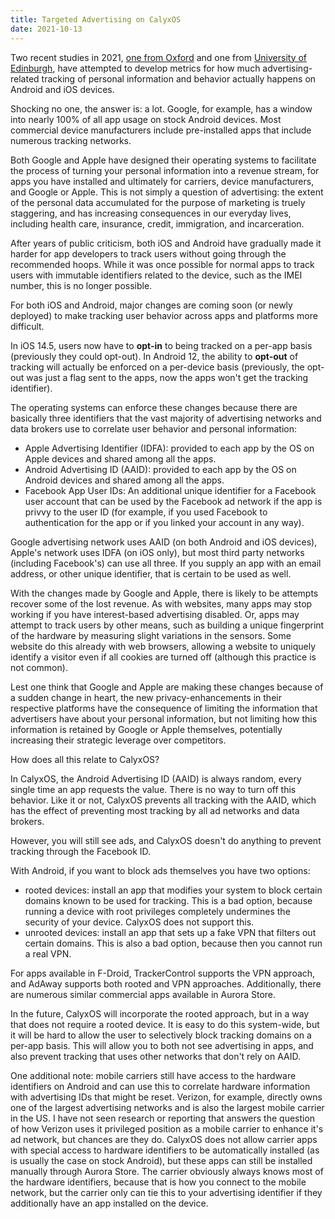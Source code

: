 ```yaml
---
title: Targeted Advertising on CalyxOS
date: 2021-10-13
---
```


Two recent studies in 2021, [one from Oxford](https://arxiv.org/pdf/2109.13722.pdf) and one from [University of Edinburgh](https://www.scss.tcd.ie/Doug.Leith/Android_privacy_report.pdf), have attempted to develop metrics for how much advertising-related tracking of personal information and behavior actually happens on Android and iOS devices.

Shocking no one, the answer is: a lot. Google, for example, has a window into nearly 100% of all app usage on stock Android devices. Most commercial device manufacturers include pre-installed apps that include numerous tracking networks.

Both Google and Apple have designed their operating systems to facilitate the process of turning your personal information into a revenue stream, for apps you have installed and ultimately for carriers, device manufacturers, and Google or Apple. This is not simply a question of advertising: the extent of the personal data accumulated for the purpose of marketing is truely staggering, and has increasing consequences in our everyday lives, including health care, insurance, credit, immigration, and incarceration.

After years of public criticism, both iOS and Android have gradually made it harder for app developers to track users without going through the recommended hoops. While it was once possible for normal apps to track users with immutable identifiers related to the device, such as the IMEI number, this is no longer possible.

For both iOS and Android, major changes are coming soon (or newly deployed) to make tracking user behavior across apps and platforms more difficult. 

In iOS 14.5, users now have to **opt-in** to being tracked on a per-app basis (previously they could opt-out). In Android 12, the ability to **opt-out** of tracking will actually be enforced on a per-device basis (previously, the opt-out was just a flag sent to the apps, now the apps won't get the tracking identifier).

The operating systems can enforce these changes because there are basically three identifiers that the vast majority of advertising networks and data brokers use to correlate user behavior and personal information:

* Apple Advertising Identifier (IDFA): provided to each app by the OS on Apple devices and shared among all the apps.
* Android Advertising ID (AAID): provided to each app by the OS on Android devices and shared among all the apps.
* Facebook App User IDs: An additional unique identifier for a Facebook user account that can be used by the Facebook ad network if the app is privvy to the user ID (for example, if you used Facebook to authentication for the app or if you linked your account in any way).

Google advertising network uses AAID (on both Android and iOS devices), Apple's network uses IDFA (on iOS only), but most third party networks (including Facebook's) can use all three. If you supply an app with an email address, or other unique identifier, that is certain to be used as well.

With the changes made by Google and Apple, there is likely to be attempts recover some of the lost revenue. As with websites, many apps may stop working if you have interest-based advertising disabled. Or, apps may attempt to track users by other means, such as building a unique fingerprint of the hardware by measuring slight variations in the sensors. Some website do this already with web browsers, allowing a website to uniquely identify a visitor even if all cookies are turned off (although this practice is not common).

Lest one think that Google and Apple are making these changes because of a sudden change in heart, the new privacy-enhancements in their respective platforms have the consequence of limiting the information that advertisers have about your personal information, but not limiting how this information is retained by Google or Apple themselves, potentially increasing their strategic leverage over competitors. 

How does all this relate to CalyxOS?

In CalyxOS, the Android Advertising ID (AAID) is always random, every single time an app requests the value. There is no way to turn off this behavior. Like it or not, CalyxOS prevents all tracking with the AAID, which has the effect of preventing most tracking by all ad networks and data brokers.

However, you will still see ads, and CalyxOS doesn't do anything to prevent tracking through the Facebook ID.

With Android, if you want to block ads themselves you have two options:

* rooted devices: install an app that modifies your system to block certain domains known to be used for tracking. This is a bad option, because running a device with root privileges completely undermines the security of your device. CalyxOS does not support this.
* unrooted devices: install an app that sets up a fake VPN that filters out certain domains. This is also a bad option, because then you cannot run a real VPN.

For apps available in F-Droid, TrackerControl supports the VPN approach, and AdAway supports both rooted and VPN approaches. Additionally, there are numerous similar commercial apps available in Aurora Store.

In the future, CalyxOS will incorporate the rooted approach, but in a way that does not require a rooted device. It is easy to do this system-wide, but it will be hard to allow the user to selectively block tracking domains on a per-app basis. This will allow you to both not see advertising in apps, and also prevent tracking that uses other networks that don't rely on AAID.

One additional note: mobile carriers still have access to the hardware identifiers on Android and can use this to correlate hardware information with advertising IDs that might be reset. Verizon, for example, directly owns one of the largest advertising networks and is also the largest mobile carrier in the US. I have not seen research or reporting that answers the question of how Verizon uses it privileged position as a mobile carrier to enhance it's ad network, but chances are they do. CalyxOS does not allow carrier apps with special access to hardware identifiers to be automatically installed (as is usually the case on stock Android), but these apps can still be installed manually through Aurora Store. The carrier obviously always knows most of the hardware identifiers, because that is how you connect to the mobile network, but the carrier only can tie this to your advertising identifier if they additionally have an app installed on the device.
